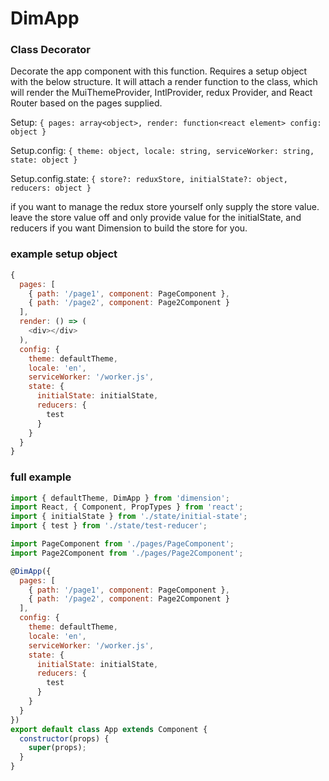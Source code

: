 # DimApp
### **Class Decorator**

Decorate the app component with this function.
Requires a setup object with the below structure.
It will attach a render function to the class, which will render the MuiThemeProvider, IntlProvider, redux Provider, and React Router based on the pages supplied.

Setup: ```{ pages: array<object>, render: function<react element> config: object }```

Setup.config: ```{ theme: object, locale: string, serviceWorker: string, state: object }```

Setup.config.state: ```{ store?: reduxStore, initialState?: object, reducers: object }```

if you want to manage the redux store yourself only supply the store value.
leave the store value off and only provide value for the initialState, and reducers
if you want Dimension to build the store for you.

### example setup object
``` javascript
{
  pages: [
    { path: '/page1', component: PageComponent },
    { path: '/page2', component: Page2Component }
  ],
  render: () => (
    <div></div>
  ),
  config: {
    theme: defaultTheme,
    locale: 'en',
    serviceWorker: '/worker.js',
    state: {
      initialState: initialState,
      reducers: {
        test
      }
    }
  }
}
```

### full example
``` javascript
import { defaultTheme, DimApp } from 'dimension';
import React, { Component, PropTypes } from 'react';
import { initialState } from './state/initial-state';
import { test } from './state/test-reducer';

import PageComponent from './pages/PageComponent';
import Page2Component from './pages/Page2Component';

@DimApp({
  pages: [
    { path: '/page1', component: PageComponent },
    { path: '/page2', component: Page2Component }
  ],
  config: {
    theme: defaultTheme,
    locale: 'en',
    serviceWorker: '/worker.js',
    state: {
      initialState: initialState,
      reducers: {
        test
      }
    }
  }
})
export default class App extends Component {
  constructor(props) {
    super(props);
  }
}
```